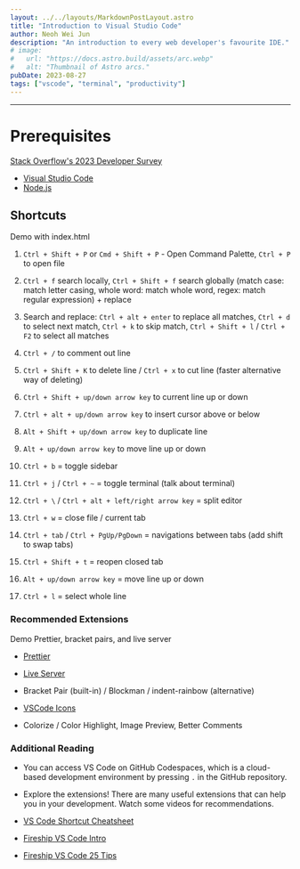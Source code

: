 ```yaml
---
layout: ../../layouts/MarkdownPostLayout.astro
title: "Introduction to Visual Studio Code"
author: Neoh Wei Jun
description: "An introduction to every web developer's favourite IDE."
# image:
#   url: "https://docs.astro.build/assets/arc.webp"
#   alt: "Thumbnail of Astro arcs."
pubDate: 2023-08-27
tags: ["vscode", "terminal", "productivity"]
---
```


---

# Prerequisites

[Stack Overflow's 2023 Developer Survey](https://survey.stackoverflow.co/2023/#most-popular-technologies-new-collab-tools)

- [Visual Studio Code](https://code.visualstudio.com/)
- [Node.js](https://nodejs.org/en/)

## Shortcuts

Demo with index.html

1. `Ctrl + Shift + P` or `Cmd + Shift + P` - Open Command Palette, `Ctrl + P` to open file

2. `Ctrl + f` search locally, `Ctrl + Shift + f` search globally (match case: match letter casing, whole word: match whole word, regex: match regular expression) + replace

3. Search and replace: `Ctrl + alt + enter` to replace all matches, `Ctrl + d` to select next match, `Ctrl + k` to skip match, `Ctrl + Shift + l` / `Ctrl + F2` to select all matches

4. `Ctrl + /` to comment out line

5. `Ctrl + Shift + K` to delete line / `Ctrl + x` to cut line (faster alternative way of deleting)

6. `Ctrl + Shift + up/down arrow key` to current line up or down

7. `Ctrl + alt + up/down arrow key` to insert cursor above or below

8. `Alt + Shift + up/down arrow key` to duplicate line

9. `Alt + up/down arrow key` to move line up or down

10. `Ctrl + b` = toggle sidebar

11. `Ctrl + j` / `Ctrl + ~` = toggle terminal (talk about terminal)

12. `Ctrl + \` / `Ctrl + alt + left/right arrow key` = split editor

13. `Ctrl + w` = close file / current tab

14. `Ctrl + tab` / `Ctrl + PgUp/PgDown` = navigations between tabs (add shift to swap tabs)

15. `Ctrl + Shift + t` = reopen closed tab

16. `Alt + up/down arrow key` = move line up or down

17. `Ctrl + l` = select whole line

### Recommended Extensions

Demo Prettier, bracket pairs, and live server

- [Prettier](https://marketplace.visualstudio.com/items?itemName=esbenp.prettier-vscode)

- [Live Server](https://marketplace.visualstudio.com/items?itemName=ritwickdey.LiveServer)

- Bracket Pair (built-in) / Blockman / indent-rainbow (alternative)

- [VSCode Icons](https://marketplace.visualstudio.com/items?itemName=vscode-icons-team.vscode-icons)

- Colorize / Color Highlight, Image Preview, Better Comments

### Additional Reading

- You can access VS Code on GitHub Codespaces, which is a cloud-based development environment by pressing `.` in the GitHub repository.

- Explore the extensions! There are many useful extensions that can help you in your development. Watch some videos for recommendations.

- [VS Code Shortcut Cheatsheet](https://code.visualstudio.com/shortcuts/keyboard-shortcuts-windows.pdf)

- [Fireship VS Code Intro](https://www.youtube.com/watch?v=KMxo3T_MTvY)

- [Fireship VS Code 25 Tips](https://www.youtube.com/watch?v=ifTF3ags0XI)
